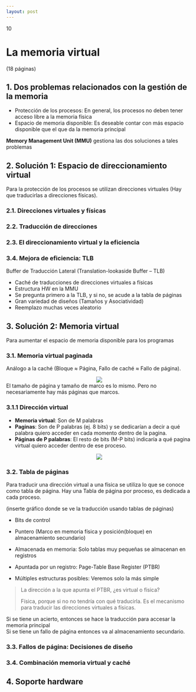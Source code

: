 ```yaml
--- 
layout: post
---
```

<div class="header">
  <div class="numbrerUnit">10</div>
  <h1>La memoria virtual</h1>
  <subtitle> </subtitle>
</div>

(18 páginas)

## 1. Dos problemas relacionados con la gestión de la memoria
- Protección de los procesos: En general, los procesos no deben tener acceso libre a la memoria física
- Espacio de memoria disponible: Es deseable contar con más espacio disponible que el que da la memoria principal

**Memory Management Unit (MMU)** gestiona las dos soluciones a tales problemas

## 2. Solución 1: Espacio de direccionamiento virtual
Para la protección de los procesos se utilizan direcciones virtuales (Hay que traducirlas a direcciones físicas).

### 2.1. Direcciones virtuales y físicas
### 2.2. Traducción de direcciones
### 2.3. El direccionamiento virtual y la eficiencia

### 3.4. Mejora de eficiencia: TLB
Buffer de Traducción Lateral (Translation-lookaside Buffer – TLB)

- Caché de traducciones de direcciones virtuales a físicas
- Estructura HW en la MMU
- Se pregunta primero a la TLB, y si no, se acude a la tabla de páginas
- Gran variedad de diseños (Tamaños y Asociatividad)
- Reemplazo muchas veces aleatorio


## 3. Solución 2: Memoria virtual
Para aumentar el espacio de memoria disponible para los programas

### 3.1. Memoria virtual paginada
Análogo a la caché (Bloque ≈ Página, Fallo de caché ≈ Fallo de página).
<center><img src="https://i.gyazo.com/56e33697b9d5a5b55e224557ce87fbe8.png"></center>
El tamaño de página y tamaño de marco es lo mismo. Pero no necesariamente hay más páginas que marcos.

### 3.1.1 Dirección virtual
- **Memoria virtual**: Son de M palabras
- **Paginas**: Son de P palabras (ej. 8 bits) y se dedicarían a decir a qué palabra quiero acceder en cada momento dentro de la pagina.
- **Páginas de P palabras**: El resto de bits (M-P bits) indicaría a qué pagina virtual quiero acceder dentro de ese proceso.

<center><img src="https://i.gyazo.com/ed216bee3a6be484081bcc04e6db1c7a.png"></center>


### 3.2. Tabla de páginas
Para traducir una dirección virtual a una física se utiliza lo que se conoce como tabla de página. Hay una Tabla de página por proceso, es dedicada a cada proceso.

(inserte gráfico donde se ve la traducción usando tablas de páginas)

- Bits de control
- Puntero (Marco en memoria física y posición(bloque) en almacenamiento secundario)

- Almacenada en memoria: Solo tablas muy pequeñas se almacenan en registros
- Apuntada por un registro: Page-Table Base Register (PTBR)
- Múltiples estructuras posibles: Veremos solo la más simple

> La dirección a la que apunta el PTBR, ¿es virtual o física?
>
> Física, porque si no no tendría con qué traducirla. Es el mecanismo para traducir las direcciones virtuales a físicas.

Si se tiene un acierto, entonces se hace la traducción para accesar la memoria principal<br>
Si se tiene un fallo de página entonces va al almacenamiento secundario.

### 3.3. Fallos de página: Decisiones de diseño
### 3.4. Combinación memoria virtual y caché

## 4. Soporte hardware
